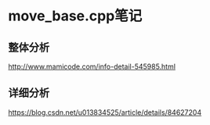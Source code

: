 # move_base.cpp笔记

## 整体分析

http://www.mamicode.com/info-detail-545985.html

## 详细分析

https://blog.csdn.net/u013834525/article/details/84627204